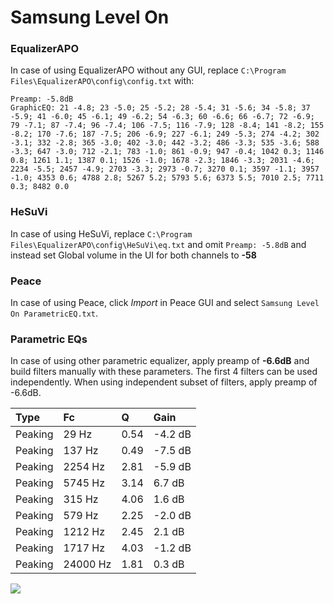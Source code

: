 # Samsung Level On

### EqualizerAPO
In case of using EqualizerAPO without any GUI, replace `C:\Program Files\EqualizerAPO\config\config.txt`
with:
```
Preamp: -5.8dB
GraphicEQ: 21 -4.8; 23 -5.0; 25 -5.2; 28 -5.4; 31 -5.6; 34 -5.8; 37 -5.9; 41 -6.0; 45 -6.1; 49 -6.2; 54 -6.3; 60 -6.6; 66 -6.7; 72 -6.9; 79 -7.1; 87 -7.4; 96 -7.4; 106 -7.5; 116 -7.9; 128 -8.4; 141 -8.2; 155 -8.2; 170 -7.6; 187 -7.5; 206 -6.9; 227 -6.1; 249 -5.3; 274 -4.2; 302 -3.1; 332 -2.8; 365 -3.0; 402 -3.0; 442 -3.2; 486 -3.3; 535 -3.6; 588 -3.3; 647 -3.0; 712 -2.1; 783 -1.0; 861 -0.9; 947 -0.4; 1042 0.3; 1146 0.8; 1261 1.1; 1387 0.1; 1526 -1.0; 1678 -2.3; 1846 -3.3; 2031 -4.6; 2234 -5.5; 2457 -4.9; 2703 -3.3; 2973 -0.7; 3270 0.1; 3597 -1.1; 3957 -1.0; 4353 0.6; 4788 2.8; 5267 5.2; 5793 5.6; 6373 5.5; 7010 2.5; 7711 0.3; 8482 0.0
```

### HeSuVi
In case of using HeSuVi, replace `C:\Program Files\EqualizerAPO\config\HeSuVi\eq.txt` and omit `Preamp:
-5.8dB` and instead set Global volume in the UI for both channels to **-58**

### Peace
In case of using Peace, click *Import* in Peace GUI and select `Samsung Level On ParametricEQ.txt`.

### Parametric EQs
In case of using other parametric equalizer, apply preamp of **-6.6dB** and build filters manually
with these parameters. The first 4 filters can be used independently.
When using independent subset of filters, apply preamp of -6.6dB.

| Type    | Fc       |    Q | Gain    |
|:--------|:---------|:-----|:--------|
| Peaking | 29 Hz    | 0.54 | -4.2 dB |
| Peaking | 137 Hz   | 0.49 | -7.5 dB |
| Peaking | 2254 Hz  | 2.81 | -5.9 dB |
| Peaking | 5745 Hz  | 3.14 | 6.7 dB  |
| Peaking | 315 Hz   | 4.06 | 1.6 dB  |
| Peaking | 579 Hz   | 2.25 | -2.0 dB |
| Peaking | 1212 Hz  | 2.45 | 2.1 dB  |
| Peaking | 1717 Hz  | 4.03 | -1.2 dB |
| Peaking | 24000 Hz | 1.81 | 0.3 dB  |

![](https://raw.githubusercontent.com/jaakkopasanen/AutoEq/master/results/innerfidelity/sbaf-serious/Samsung%20Level%20On/Samsung%20Level%20On.png)